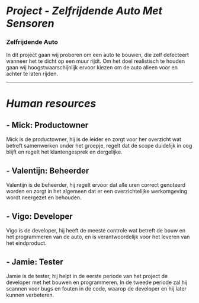 # ***Project - Zelfrijdende Auto Met Sensoren***
### **Zelfrijdende Auto**
In dit project gaan wij proberen om een auto te bouwen, die zelf detecteert wanneer het te dicht op een muur rijdt. Om het doel realistisch te houden gaan wij hoogstwaarschijnlijk ervoor kiezen om de auto alleen voor en achter te laten rijden.
_______________________________________________________________________________________________________________________________________________________________________
# *Human resources*
## - Mick: Productowner
Mick is de productowner, hij is de leider en zorgt voor her overzicht wat betreft samenwerken onder het groepje, regelt dat de scope duidelijk in oog blijft en regelt het klantengesprek en dergelijke.
## - Valentijn: Beheerder
Valentijn is de beheerder, hij regelt ervoor dat alle uren correct genoteerd worden en zorgt in het algemeen dat er een overzichtelijke werkomgeving wordt neergezet en behouden.
## - Vigo: Developer
Vigo is de developer, hij heeft de meeste controle wat betreft de bouw en het programmeren van de auto, en is verantwoordelijk voor het leveren van het eindproduct.
## - Jamie: Tester
Jamie is de tester, hij helpt in de eerste periode van het project de developer met het bouwen en programmeren. In de tweede periode zal hij scannen voor bugs en fouten in de code, waarop de developer en hij later kunnen verbeteren.
